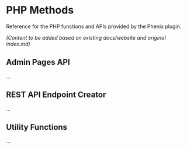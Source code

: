 # PHP Methods

Reference for the PHP functions and APIs provided by the Phenix plugin.

*(Content to be added based on existing docs/website and original index.md)*

## Admin Pages API
...

## REST API Endpoint Creator
...

## Utility Functions
... 